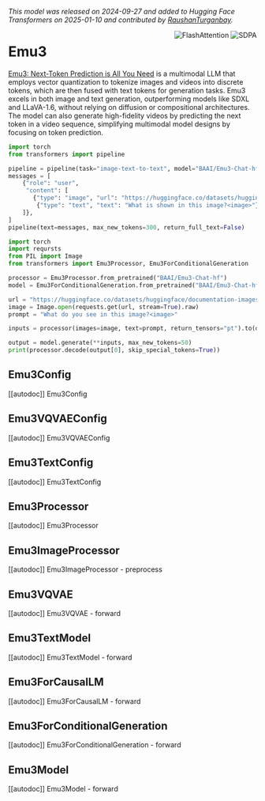 <!--Copyright 2024 The HuggingFace Team. All rights reserved.

Licensed under the Apache License, Version 2.0 (the "License"); you may not use this file except in compliance with
the License. You may obtain a copy of the License at

http://www.apache.org/licenses/LICENSE-2.0

Unless required by applicable law or agreed to in writing, software distributed under the License is distributed on
an "AS IS" BASIS, WITHOUT WARRANTIES OR CONDITIONS OF ANY KIND, either express or implied. See the License for the
specific language governing permissions and limitations under the License.

⚠️ Note that this file is in Markdown but contain specific syntax for our doc-builder (similar to MDX) that may not be
rendered properly in your Markdown viewer.

-->
*This model was released on 2024-09-27 and added to Hugging Face Transformers on 2025-01-10 and contributed by [RaushanTurganbay](https://huggingface.co/RaushanTurganbay).*

<div style="float: right;">
    <div class="flex flex-wrap space-x-1">
        <img alt="FlashAttention" src="https://img.shields.io/badge/%E2%9A%A1%EF%B8%8E%20FlashAttention-eae0c8?style=flat">
        <img alt="SDPA" src="https://img.shields.io/badge/SDPA-DE3412?style=flat&logo=pytorch&logoColor=white">
    </div>
</div>

# Emu3

[Emu3: Next-Token Prediction is All You Need](https://huggingface.co/papers/2409.18869) is a multimodal LLM that employs vector quantization to tokenize images and videos into discrete tokens, which are then fused with text tokens for generation tasks. Emu3 excels in both image and text generation, outperforming models like SDXL and LLaVA-1.6, without relying on diffusion or compositional architectures. The model can also generate high-fidelity videos by predicting the next token in a video sequence, simplifying multimodal model designs by focusing on token prediction.

<hfoptions id="usage">
<hfoption id="Pipeline">

```py
import torch
from transformers import pipeline

pipeline = pipeline(task="image-text-to-text", model="BAAI/Emu3-Chat-hf", dtype="auto")
messages = [
    {"role": "user",
     "content": [
       {"type": "image", "url": "https://huggingface.co/datasets/huggingface/documentation-images/resolve/main/pipeline-cat-chonk.jpeg"},
        {"type": "text", "text": "What is shown in this image?<image>"},
    ]},
]
pipeline(text=messages, max_new_tokens=300, return_full_text=False)
```

</hfoption>
<hfoption id="Emu3ForConditionalGeneration">

```py
import torch
import reqursts
from PIL import Image
from transformers import Emu3Processor, Emu3ForConditionalGeneration

processor = Emu3Processor.from_pretrained("BAAI/Emu3-Chat-hf")
model = Emu3ForConditionalGeneration.from_pretrained("BAAI/Emu3-Chat-hf", dtype="auto")

url = "https://huggingface.co/datasets/huggingface/documentation-images/resolve/main/pipeline-cat-chonk.jpeg"
image = Image.open(requests.get(url, stream=True).raw)
prompt = "What do you see in this image?<image>"

inputs = processor(images=image, text=prompt, return_tensors="pt").to(dtype=torch.bfloat16)

output = model.generate(**inputs, max_new_tokens=50)
print(processor.decode(output[0], skip_special_tokens=True))
```

</hfoption>
</hfoptions>

## Emu3Config

[[autodoc]] Emu3Config

## Emu3VQVAEConfig

[[autodoc]] Emu3VQVAEConfig

## Emu3TextConfig

[[autodoc]] Emu3TextConfig

## Emu3Processor

[[autodoc]] Emu3Processor

## Emu3ImageProcessor

[[autodoc]] Emu3ImageProcessor
    - preprocess

## Emu3VQVAE

[[autodoc]] Emu3VQVAE
    - forward

## Emu3TextModel

[[autodoc]] Emu3TextModel
    - forward

## Emu3ForCausalLM

[[autodoc]] Emu3ForCausalLM
    - forward

## Emu3ForConditionalGeneration

[[autodoc]] Emu3ForConditionalGeneration
    - forward

## Emu3Model

[[autodoc]] Emu3Model
    - forward

